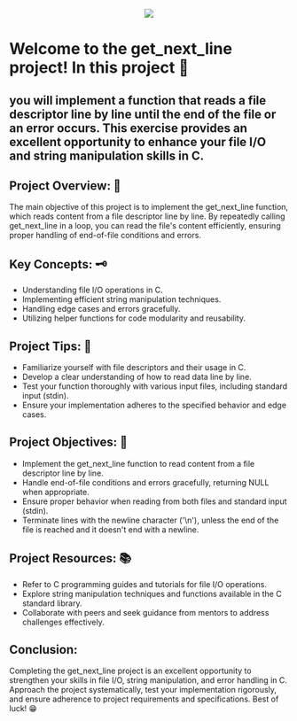 <P align="center">
<img src="https://github.com/GDARKKINGV/42-project-badges/blob/main/badges/get_next_linem.png"/>
</P>

# Welcome to the get_next_line project! In this project 🙌
## you will implement a function that reads a file descriptor line by line until the end of the file or an error occurs. This exercise provides an excellent opportunity to enhance your file I/O and string manipulation skills in C.

## Project Overview: 📃
The main objective of this project is to implement the get_next_line function, which reads content from a file descriptor line by line. By repeatedly calling get_next_line in a loop, you can read the file's content efficiently, ensuring proper handling of end-of-file conditions and errors.

## Key Concepts: 🗝️
- Understanding file I/O operations in C.
- Implementing efficient string manipulation techniques.
- Handling edge cases and errors gracefully.
- Utilizing helper functions for code modularity and reusability.

## Project Tips: 💎
- Familiarize yourself with file descriptors and their usage in C.
- Develop a clear understanding of how to read data line by line.
- Test your function thoroughly with various input files, including standard input (stdin).
- Ensure your implementation adheres to the specified behavior and edge cases.

## Project Objectives: 🎯
- Implement the get_next_line function to read content from a file descriptor line by line.
- Handle end-of-file conditions and errors gracefully, returning NULL when appropriate.
- Ensure proper behavior when reading from both files and standard input (stdin).
- Terminate lines with the newline character ('\n'), unless the end of the file is reached and it doesn't end with a newline.

## Project Resources: 📚
- Refer to C programming guides and tutorials for file I/O operations.
- Explore string manipulation techniques and functions available in the C standard library.
- Collaborate with peers and seek guidance from mentors to address challenges effectively.

## Conclusion:
Completing the get_next_line project is an excellent opportunity to strengthen your skills in file I/O, string manipulation, and error handling in C. Approach the project systematically, test your implementation rigorously, and ensure adherence to project requirements and specifications. Best of luck! 😁